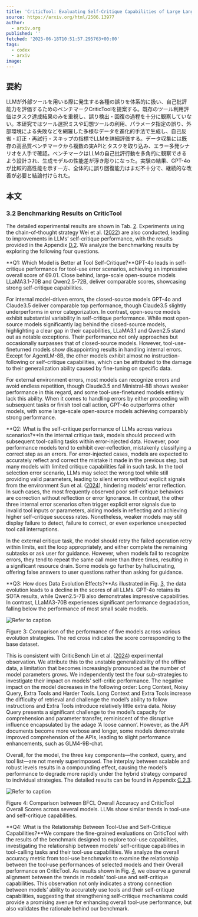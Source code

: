```yaml
---
title: 'CriticTool: Evaluating Self-Critique Capabilities of Large Language Models in Tool-Calling Error Scenarios'
source: https://arxiv.org/html/2506.13977
author:
  - arxiv.org
published: ''
fetched: '2025-06-18T10:51:57.295763+00:00'
tags:
  - codex
  - arxiv
image: 
---
```


## 要約

LLMが外部ツールを用いる際に発生する各種の誤りを体系的に扱い、自己批評能力を評価するためのベンチマークCriticToolを提案する。既存のツール利用評価はタスク達成結果のみを重視し、誤り検出・回復の過程を十分に観察していない。本研究ではツール選択ミスや幻想ツールの利用、パラメータ指定の誤り、外部環境による失敗などを網羅した多様なデータを進化的手法で生成し、自己反省・訂正・再試行・スキップの指標でLLMを詳細評価する。データ収集には既存の高品質ベンチマークから複数の実APIとタスクを取り込み、エラー多発シナリオを人手で確認。ベンチマークはLLMの自己批評行動を多角的に観察できるよう設計され、生成モデルの性能差が浮き彫りになった。実験の結果、GPT-4oが比較的高性能を示す一方、全体的に誤り回復能力はまだ不十分で、継続的な改善が必要と結論付けられた。

## 本文

### 3.2 Benchmarking Results on CriticTool

The detailed experimental results are shown in Tab. [2](https://arxiv.org/html/2506.13977v1#S2.T2 "Table 2 ‣ 2.3.1 Self-Critique Task Decomposition ‣ 2.3 Fine-Grained Evaluation ‣ 2 CriticTool ‣ CriticTool: Evaluating Self-Critique Capabilities of Large Language Models in Tool-Calling Error Scenarios").
Experiments using the chain-of-thought strategy Wei et al. ([2022](https://arxiv.org/html/2506.13977v1#bib.bib41)) are also conducted, leading to improvements in LLMs’ self-critique performance, with the results provided in the Appendix [D.2](https://arxiv.org/html/2506.13977v1#A4.SS2 "D.2 Full Results on CriticTool-CoT ‣ Appendix D Additional Results ‣ CriticTool: Evaluating Self-Critique Capabilities of Large Language Models in Tool-Calling Error Scenarios").
We analyze the benchmarking results by exploring the following four questions.

**Q1: Which Model is Better at Tool Self-Critique?**GPT-4o leads in self-critique performance for tool-use error scenarios, achieving an impressive overall score of 69.01.
Close behind, large-scale open-source models LLaMA3.1-70B and Qwen2.5-72B, deliver comparable scores, showcasing strong self-critique capabilities.

For internal model-driven errors, the closed-source models GPT-4o and Claude3.5 deliver comparable top performance, though Claude3.5 slightly underperforms in error categorization.
In contrast, open-source models exhibit substantial variability in self-critique performance.
While most open-source models significantly lag behind the closed-source models, highlighting a clear gap in their capabilities, LLaMA3.1 and Qwen2.5 stand out as notable exceptions.
Their performance not only approaches but occasionally surpasses that of closed-source models.
However, tool-use-fineturned models show disappointing results in handling internal errors.
Except for AgentLM-8B, the other models exhibit almost no instruction-following or self-critique capabilities, which can be attributed to the damage to their generalization ability caused by fine-tuning on specific data.

For external environment errors, most models can recognize errors and avoid endless repetition, though Claude3.5 and Ministral-8B shows weaker performance in this regard, and some tool-use-finetuned models entirely lack this ability.
When it comes to handling errors by either proceeding with subsequent tasks or finish tool call action, GPT-4o outperforms other models, with some large-scale open-source models achieving comparably strong performance.

**Q2: What is the self-critique performance of LLMs across various scenarios?**In the internal critique task, models should proceed with subsequent tool-calling tasks within error-injected data.
However, poor performance models tend to exhibit over-reflection, mistakenly classifying a correct step as an errors.
For error-injected cases, models are expected to accurately reflect and correct the mistake it made in the previous step, but many models with limited critique capabilities fail in such task.
In the tool selection error scenario, LLMs may select the wrong tool while still providing valid parameters, leading to silent errors without explicit signals from the environment Sun et al. ([2024](https://arxiv.org/html/2506.13977v1#bib.bib35)), hindering models’ error reflection.
In such cases, the most frequently observed poor self-critique behaviors are correction without reflection or error Ignorance.
In contrast, the other three internal error scenarios often trigger explicit error signals due to invalid tool inputs or parameters, aiding models in reflecting and achieving higher self-critique success rates.
Nonetheless, weaker models may still display failure to detect, failure to correct, or even experience unexpected tool call interruptions.

In the external critique task, the model should retry the failed operation retry within limits, exit the loop appropriately, and either complete the remaining subtasks or ask user for guidance.
However, when models fail to recognize errors, they tend to repeat the same call more than three times, resulting in a significant resource drain.
Some models go further by hallucinating, offering false answers to user questions rather than asking for guidance.

**Q3: How does Data Evolution Effects?**As illustrated in Fig. [3](https://arxiv.org/html/2506.13977v1#S3.F3 "Figure 3 ‣ 3.2 Benchmarking Results on CriticTool ‣ 3 Experiment ‣ CriticTool: Evaluating Self-Critique Capabilities of Large Language Models in Tool-Calling Error Scenarios"), the data evolution leads to a decline in the scores of all LLMs.
GPT-4o retains its SOTA results, while Qwen2.5-7B also demonstrates impressive capabilities.
In contrast, LLaMA3-70B experiences significant performance degradation, falling below the performance of most small scale models.

![Refer to caption](https://arxiv.org/html/2506.13977v1/x4.png)


Figure 3:  Comparison of the performance of five models across various evolution strategies. The red cross indicates the score corresponding to the base dataset.

This is consistent with CriticBench Lin et al. ([2024](https://arxiv.org/html/2506.13977v1#bib.bib23)) experimental observation.
We attribute this to the unstable generalizability of the offline data, a limitation that becomes increasingly pronounced as the number of model parameters grows.
We independently test the four sub-strategies to investigate their impact on models’ self-critic performance.
The negative impact on the model decreases in the following order: Long Context, Noisy Query, Extra Tools and Harder Tools.
Long Context and Extra Tools increase the difficulty of retrieval and challenge the model’s ability to follow instructions and Extra Tools introduce relatively little extra data.
Noisy Query presents a significant challenge to the model’s capacity for comprehension and parameter transfer, reminiscent of the disruptive influence encapsulated by the adage ‘A loose cannon’.
However, as the API documents become more verbose and longer, some models demonstrate improved comprehension of the APIs, leading to slight performance enhancements, such as GLM4-9B-chat.

Overall, for the model, the three key components—the context, query, and tool list—are not merely superimposed.
The interplay between scalable and robust levels results in a compounding effect, causing the model’s performance to degrade more rapidly under the hybrid strategy compared to individual strategies.
The detailed results can be found in Appendix [C.2.3](https://arxiv.org/html/2506.13977v1#A3.SS2.SSS3 "C.2.3 Data Evolution ‣ C.2 Prompts Demonstration ‣ Appendix C Implementation Details ‣ CriticTool: Evaluating Self-Critique Capabilities of Large Language Models in Tool-Calling Error Scenarios").

![Refer to caption](https://arxiv.org/html/2506.13977v1/x5.png)


Figure 4:  Comparison between BFCL Overall Accuracy and CriticTool Overall Scores across several models. LLMs show similar trends in tool-use and self-critique capabilities.

**Q4: What is the Relationship Between Tool-Use and Self-Critique Capabilities?**We compare the fine-grained evaluations on CriticTool with the results of the benchmark designed to explore tool-use capabilities, investigating the relationship between models’ self-critique capabilities in tool-calling tasks and their tool-use capabilities.
We analyze the overall accuracy metric from tool-use benchmarks to examine the relationship between the tool-use performances of selected models and their Overall performance on CriticTool.
As results shown in Fig. [4](https://arxiv.org/html/2506.13977v1#S3.F4 "Figure 4 ‣ 3.2 Benchmarking Results on CriticTool ‣ 3 Experiment ‣ CriticTool: Evaluating Self-Critique Capabilities of Large Language Models in Tool-Calling Error Scenarios"), we observe a general alignment between the trends in models’ tool-use and self-critique capabilities.
This observation not only indicates a strong connection between models’ ability to accurately use tools and their self-critique capabilities, suggesting that strengthening self-critique mechanisms could provide a promising avenue for enhancing overall tool-use performance, but also validates the rationale behind our benchmark.
